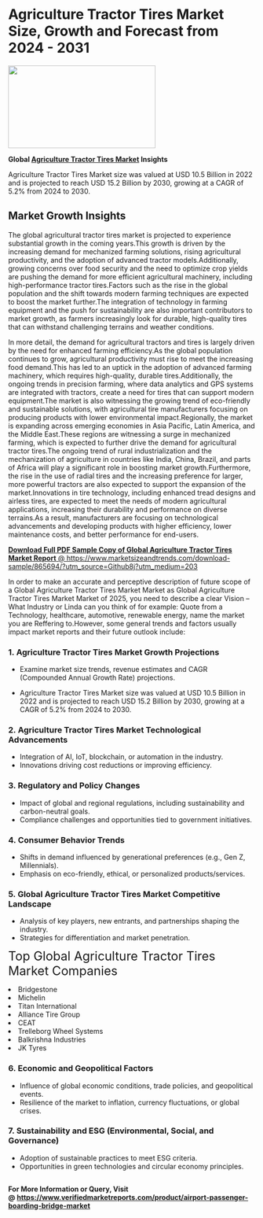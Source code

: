 <H1>Agriculture Tractor Tires Market Size, Growth and Forecast from 2024 - 2031</H1><img class="aligncenter size-medium wp-image-584254" src="https://thirdeyenews.in/wp-content/uploads/2024/09/Global-Market-Research-300x168.jpeg" alt="" width="300" height="168" /><p><strong>Global&nbsp;<a href="https://www.marketsizeandtrends.com/download-sample/865694/?utm_source=Github8j?utm_medium=203">Agriculture Tractor Tires Market</a> Insights</strong></p><p>Agriculture Tractor Tires Market size was valued at USD 10.5 Billion in 2022 and is projected to reach USD 15.2 Billion by 2030, growing at a CAGR of 5.2% from 2024 to 2030.</p><p><h2>Market Growth Insights</h2> <p>The global agricultural tractor tires market is projected to experience substantial growth in the coming years.This growth is driven by the increasing demand for mechanized farming solutions, rising agricultural productivity, and the adoption of advanced tractor models.Additionally, growing concerns over food security and the need to optimize crop yields are pushing the demand for more efficient agricultural machinery, including high-performance tractor tires.Factors such as the rise in the global population and the shift towards modern farming techniques are expected to boost the market further.The integration of technology in farming equipment and the push for sustainability are also important contributors to market growth, as farmers increasingly look for durable, high-quality tires that can withstand challenging terrains and weather conditions.<a href="#"></a></p> <p>In more detail, the demand for agricultural tractors and tires is largely driven by the need for enhanced farming efficiency.As the global population continues to grow, agricultural productivity must rise to meet the increasing food demand.This has led to an uptick in the adoption of advanced farming machinery, which requires high-quality, durable tires.Additionally, the ongoing trends in precision farming, where data analytics and GPS systems are integrated with tractors, create a need for tires that can support modern equipment.The market is also witnessing the growing trend of eco-friendly and sustainable solutions, with agricultural tire manufacturers focusing on producing products with lower environmental impact.Regionally, the market is expanding across emerging economies in Asia Pacific, Latin America, and the Middle East.These regions are witnessing a surge in mechanized farming, which is expected to further drive the demand for agricultural tractor tires.The ongoing trend of rural industrialization and the mechanization of agriculture in countries like India, China, Brazil, and parts of Africa will play a significant role in boosting market growth.Furthermore, the rise in the use of radial tires and the increasing preference for larger, more powerful tractors are also expected to support the expansion of the market.Innovations in tire technology, including enhanced tread designs and airless tires, are expected to meet the needs of modern agricultural applications, increasing their durability and performance on diverse terrains.As a result, manufacturers are focusing on technological advancements and developing products with higher efficiency, lower maintenance costs, and better performance for end-users.<a href="#"></p><p><span class=""><strong>Download Full PDF Sample Copy of Global Agriculture Tractor Tires Market Report</strong> @ <a href="https://www.marketsizeandtrends.com/download-sample/865694/?utm_source=Github8j?utm_medium=203" target="_blank">https://www.marketsizeandtrends.com/download-sample/865694/?utm_source=Github8j?utm_medium=203</a></span></p><p>In order to make an accurate and perceptive description of future scope of a Global&nbsp;Agriculture Tractor Tires Market Market as Global&nbsp;Agriculture Tractor Tires Market Market of 2025, you need to describe a clear Vision &ndash; What Industry or Linda can you think of for example: Quote from a Technology, healthcare, automotive, renewable energy, name the market you are Reffering to.However, some general trends and factors usually impact market reports and their future outlook include:</p><h3>1.&nbsp;<strong>Agriculture Tractor Tires Market Growth Projections</strong></h3><ul><li>Examine market size trends, revenue estimates and CAGR (Compounded Annual Growth Rate) projections.</li><li><p>Agriculture Tractor Tires Market size was valued at USD 10.5 Billion in 2022 and is projected to reach USD 15.2 Billion by 2030, growing at a CAGR of 5.2% from 2024 to 2030.</p></li></ul><h3>2.&nbsp;<strong>Agriculture Tractor Tires Market Technological Advancements</strong></h3><ul><li>Integration of AI, IoT, blockchain, or automation in the industry.</li><li>Innovations driving cost reductions or improving efficiency.</li></ul><h3>3.&nbsp;<strong>Regulatory and Policy Changes</strong></h3><ul><li>Impact of global and regional regulations, including sustainability and carbon-neutral goals.</li><li>Compliance challenges and opportunities tied to government initiatives.</li></ul><h3>4.&nbsp;<strong>Consumer Behavior Trends</strong></h3><ul><li>Shifts in demand influenced by generational preferences (e.g., Gen Z, Millennials).</li><li>Emphasis on eco-friendly, ethical, or personalized products/services.</li></ul><h3>5.&nbsp;<strong>Global Agriculture Tractor Tires Market Competitive Landscape</strong></h3><ul><li>Analysis of key players, new entrants, and partnerships shaping the industry.</li><li>Strategies for differentiation and market penetration.</li></ul><p data-pm-slice="1 1 []"><span style="color: inherit; font-family: inherit; font-size: 25px;">Top Global Agriculture Tractor Tires Market Companies</span></p><div class="" data-test-id=""><p><li>Bridgestone</li><li> Michelin</li><li> Titan International</li><li> Alliance Tire Group</li><li> CEAT</li><li> Trelleborg Wheel Systems</li><li> Balkrishna Industries</li><li> JK Tyres</li></p></div><h3>6.&nbsp;<strong>Economic and Geopolitical Factors</strong></h3><ul><li>Influence of global economic conditions, trade policies, and geopolitical events.</li><li>Resilience of the market to inflation, currency fluctuations, or global crises.</li></ul><h3>7.&nbsp;<strong>Sustainability and ESG (Environmental, Social, and Governance)</strong></h3><ul><li>Adoption of sustainable practices to meet ESG criteria.</li><li>Opportunities in green technologies and circular economy principles.</li></ul><h2><strong style="font-size: 14px;">For More Information or Query, Visit @&nbsp;</strong><a style="background-color: #ffffff; font-size: 14px;" href="https://www.marketsizeandtrends.com/report/agriculture-tractor-tires-market/" target="_blank">https://www.verifiedmarketreports.com/product/airport-passenger-boarding-bridge-market</a></h2>